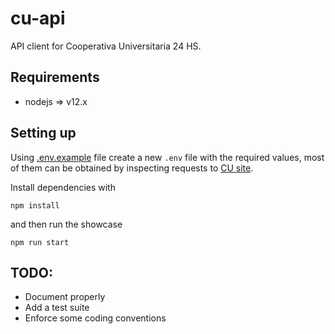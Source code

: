 # cu-api

API client for Cooperativa Universitaria 24 HS.

## Requirements

- nodejs => v12.x

## Setting up

Using [.env.example](./.env.example) file create a new `.env` file with the required values, most of them can be obtained by inspecting requests to  [CU site](https://cu24hs.cu.coop.py/).

Install dependencies with

```
npm install
```

and then run the showcase

```
npm run start
```

## TODO:

- Document properly
- Add a test suite
- Enforce some coding conventions
